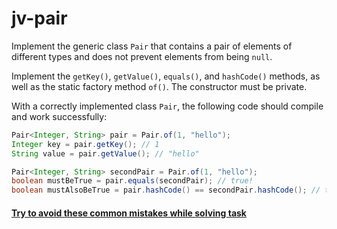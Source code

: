 # jv-pair

Implement the generic class `Pair` that contains a pair of elements of different types and does not prevent elements from being `null`.

Implement the `getKey()`, `getValue()`, `equals()`, and `hashCode()` methods, as well as the static factory method `of()`. The constructor must be private.

With a correctly implemented class `Pair`, the following code should compile and work successfully:

```java
Pair<Integer, String> pair = Pair.of(1, "hello");
Integer key = pair.getKey(); // 1
String value = pair.getValue(); // "hello"

Pair<Integer, String> secondPair = Pair.of(1, "hello");
boolean mustBeTrue = pair.equals(secondPair); // true!
boolean mustAlsoBeTrue = pair.hashCode() == secondPair.hashCode(); // true!
```
#### [Try to avoid these common mistakes while solving task](https://mate-academy.github.io/jv-program-common-mistakes/java-core/generics/pair.html)
